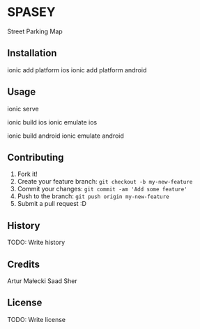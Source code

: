 # SPASEY

Street Parking Map

## Installation

ionic add platform ios
ionic add platform android

## Usage

ionic serve

ionic build ios
ionic emulate ios   

ionic build android
ionic emulate android

## Contributing

1. Fork it!
2. Create your feature branch: `git checkout -b my-new-feature`
3. Commit your changes: `git commit -am 'Add some feature'`
4. Push to the branch: `git push origin my-new-feature`
5. Submit a pull request :D

## History

TODO: Write history

## Credits

Artur Małecki
Saad Sher

## License

TODO: Write license
